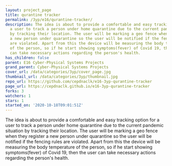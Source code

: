 ```yaml
---
layout: project_page
title: qurantine tracker
permalink: /3yp/e16/qurantine-tracker/
description: The idea is about to provide a comfortable and easy tracking option for
  a user to track a person under home quarantine due to the current pandemic situation
  by tracking their location. The user will be marking a geo fence when they register
  a new person under quarantine so the user will be notified if the fencing rules
  are violated. Apart from this the device will be measuring the body temperature
  of the person, so if he start showing symptoms(fever) of Covid 19, then the user
  can take necessary actions regarding the person's health.
has_children: false
parent: E16 Cyber-Physical Systems Projects
grand_parent: Cyber-Physical Systems Projects
cover_url: /data/categories/3yp/cover_page.jpg
thumbnail_url: /data/categories/3yp/thumbnail.jpg
repo_url: https://github.com/cepdnaclk/e16-3yp-qurantine-tracker
page_url: https://cepdnaclk.github.io/e16-3yp-qurantine-tracker
forks: 3
watchers: 1
stars: 1
started_on: '2020-10-18T09:01:51Z'
---
```


The idea is about to provide a comfortable and easy tracking option for a user to track a person under home quarantine due to the current pandemic situation by tracking their location. The user will be marking a geo fence when they register a new person under quarantine so the user will be notified if the fencing rules are violated. Apart from this the device will be measuring the body temperature of the person, so if he start showing symptoms(fever) of Covid 19, then the user can take necessary actions regarding the person's health.